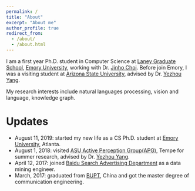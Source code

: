 ```yaml
---
permalink: /
title: "About"
excerpt: "About me"
author_profile: true
redirect_from: 
  - /about/
  - /about.html
---
```


I am a first year Ph.D. student in Computer Science at [Laney Graduate School](http://www.graduateschool.emory.edu/), [Emory University](http://www.emory.edu/home/index.html), working with Dr. [Jinho Choi](http://www.mathcs.emory.edu/~choi/home.html).
Before join Emory, I was a visiting student at [Arizona State University](https://www.asu.edu/), advised by Dr. [Yezhou Yang](https://isearch.asu.edu/profile/3020558).  

My research interests include natural languages processing, vision and language, knowledge graph.

Updates
======

- August 11, 2019: started my new life as a CS Ph.D. student at [Emory University](http://cs.emory.edu/home/), Atlanta.
- August 1, 2018: visited [ASU Active Perception Group(APG)](https://yezhouyang.engineering.asu.edu/), Tempe for summer research, advised by Dr. [Yezhou Yang](https://isearch.asu.edu/profile/3020558).
- April 12, 2017: joined [Baidu Search Advertising Department](http://e.baidu.com/product/ads-search) as a data mining engineer.
- March, 2017: graduated from [BUPT](https://www.bupt.edu.cn/), China and got the master degree of communication engineering.
